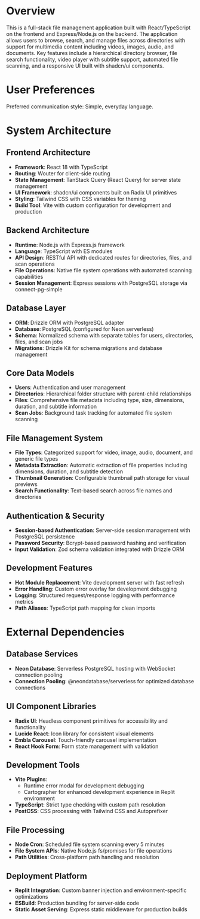 # Overview

This is a full-stack file management application built with React/TypeScript on the frontend and Express/Node.js on the backend. The application allows users to browse, search, and manage files across directories with support for multimedia content including videos, images, audio, and documents. Key features include a hierarchical directory browser, file search functionality, video player with subtitle support, automated file scanning, and a responsive UI built with shadcn/ui components.

# User Preferences

Preferred communication style: Simple, everyday language.

# System Architecture

## Frontend Architecture
- **Framework**: React 18 with TypeScript
- **Routing**: Wouter for client-side routing
- **State Management**: TanStack Query (React Query) for server state management
- **UI Framework**: shadcn/ui components built on Radix UI primitives
- **Styling**: Tailwind CSS with CSS variables for theming
- **Build Tool**: Vite with custom configuration for development and production

## Backend Architecture
- **Runtime**: Node.js with Express.js framework
- **Language**: TypeScript with ES modules
- **API Design**: RESTful API with dedicated routes for directories, files, and scan operations
- **File Operations**: Native file system operations with automated scanning capabilities
- **Session Management**: Express sessions with PostgreSQL storage via connect-pg-simple

## Database Layer
- **ORM**: Drizzle ORM with PostgreSQL adapter
- **Database**: PostgreSQL (configured for Neon serverless)
- **Schema**: Normalized schema with separate tables for users, directories, files, and scan jobs
- **Migrations**: Drizzle Kit for schema migrations and database management

## Core Data Models
- **Users**: Authentication and user management
- **Directories**: Hierarchical folder structure with parent-child relationships
- **Files**: Comprehensive file metadata including type, size, dimensions, duration, and subtitle information
- **Scan Jobs**: Background task tracking for automated file system scanning

## File Management System
- **File Types**: Categorized support for video, image, audio, document, and generic file types
- **Metadata Extraction**: Automatic extraction of file properties including dimensions, duration, and subtitle detection
- **Thumbnail Generation**: Configurable thumbnail path storage for visual previews
- **Search Functionality**: Text-based search across file names and directories

## Authentication & Security
- **Session-based Authentication**: Server-side session management with PostgreSQL persistence
- **Password Security**: Bcrypt-based password hashing and verification
- **Input Validation**: Zod schema validation integrated with Drizzle ORM

## Development Features
- **Hot Module Replacement**: Vite development server with fast refresh
- **Error Handling**: Custom error overlay for development debugging
- **Logging**: Structured request/response logging with performance metrics
- **Path Aliases**: TypeScript path mapping for clean imports

# External Dependencies

## Database Services
- **Neon Database**: Serverless PostgreSQL hosting with WebSocket connection pooling
- **Connection Pooling**: @neondatabase/serverless for optimized database connections

## UI Component Libraries
- **Radix UI**: Headless component primitives for accessibility and functionality
- **Lucide React**: Icon library for consistent visual elements
- **Embla Carousel**: Touch-friendly carousel implementation
- **React Hook Form**: Form state management with validation

## Development Tools
- **Vite Plugins**: 
  - Runtime error modal for development debugging
  - Cartographer for enhanced development experience in Replit environment
- **TypeScript**: Strict type checking with custom path resolution
- **PostCSS**: CSS processing with Tailwind CSS and Autoprefixer

## File Processing
- **Node Cron**: Scheduled file system scanning every 5 minutes
- **File System APIs**: Native Node.js fs/promises for file operations
- **Path Utilities**: Cross-platform path handling and resolution

## Deployment Platform
- **Replit Integration**: Custom banner injection and environment-specific optimizations
- **ESBuild**: Production bundling for server-side code
- **Static Asset Serving**: Express static middleware for production builds